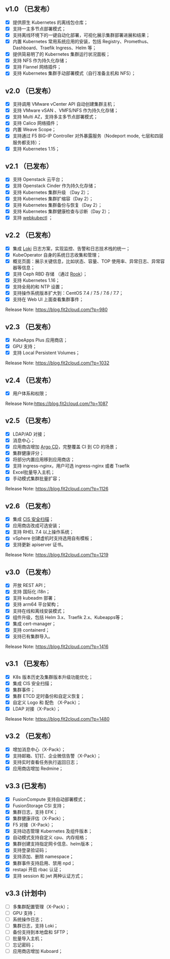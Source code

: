  ## v1.0 （已发布）

- [x] 提供原生 Kubernetes 的离线包仓库；
- [x] 支持一主多节点部署模式；
- [x] 支持离线环境下的一键自动化部署，可视化展示集群部署进展和结果；
- [x] 内置 Kubernetes 常用系统应用的安装，包括 Registry、Promethus、Dashboard、Traefik Ingress、Helm 等；
- [x] 提供简易明了的 Kubernetes 集群运行状况面板；
- [x] 支持 NFS 作为持久化存储；
- [x] 支持 Flannel 网络插件；
- [x] 支持 Kubernetes 集群手动部署模式（自行准备主机和 NFS）；

 ## v2.0 （已发布）

- [x] 支持调用 VMware vCenter API 自动创建集群主机；
- [x] 支持 VMware vSAN 、VMFS/NFS 作为持久化存储；
- [x] 支持 Multi AZ，支持多主多节点部署模式；
- [x] 支持 Calico 网络插件；
- [x] 内置 Weave Scope；
- [x] 支持通过 F5 BIG-IP Controller 对外暴露服务（Nodeport mode, 七层和四层服务都支持）；
- [x] 支持 Kubernetes 1.15；

 ## v2.1 （已发布）
 
- [x] 支持 Openstack 云平台；
- [x] 支持 Openstack Cinder 作为持久化存储；
- [x] 支持 Kubernetes 集群升级 （Day 2）；
- [x] 支持 Kubernetes 集群扩缩容（Day 2）；
- [x] 支持 Kubernetes 集群备份与恢复（Day 2）；
- [x] 支持 Kubernetes 集群健康检查与诊断（Day 2）；
- [x] 支持 [webkubectl](https://github.com/webkubectl/webkubectl) ；

 ## v2.2 （已发布）

- [x] 集成 [Loki](https://github.com/grafana/loki) 日志方案，实现监控、告警和日志技术栈的统一；
- [x] KubeOperator 自身的系统日志收集和管理；
- [x] 概览页面：展示关键信息，比如状态、容量、TOP 使用率、异常日志、异常容器等信息；
- [x] 支持 Ceph RBD 存储 （通过 [Rook](https://github.com/rook/rook)）；
- [x] 支持 Kubernetes 1.16；
- [x] 支持全局的和 NTP 设置；
- [x] 支持操作系统版本扩大到：CentOS 7.4 / 7.5 / 7.6 / 7.7；
- [x] 支持在 Web UI 上面查看集群事件；

Release Note: https://blog.fit2cloud.com/?p=980

 ## v2.3 （已发布）

- [x] KubeApps Plus 应用商店；
- [x] GPU 支持；
- [x] 支持 Local Persistent Volumes；

Release Note: https://blog.fit2cloud.com/?p=1032

 ##  v2.4 （已发布）
 
- [x] 用户体系和权限；

Release Note:https://blog.fit2cloud.com/?p=1087

 ##  v2.5 （已发布）
 
- [x] LDAP/AD 对接； 
- [x] 消息中心；
- [x] 应用商店增加 [Argo CD](https://github.com/argoproj/argo-cd)，完整覆盖 CI 到 CD 的场景；
- [x] 集群健康评分；
- [x] 将部分内置应用移到应用商店；
- [x] 支持 ingress-nginx，用户可选 ingress-nginx 或者 Traefik
- [x] Excel批量导入主机；
- [x] 手动模式集群批量扩容；

Release Note: https://blog.fit2cloud.com/?p=1126

 ##  v2.6 （已发布）

- [x] 集成 [CIS 安全扫描](https://github.com/aquasecurity/kube-bench)；
- [x] 应用商店改成可选安装；
- [x] 支持 RHEL 7.4 以上操作系统；
- [x] vSphere 创建虚机时支持选用自有模板；
- [x] 支持更新 apiserver 证书。

Release Note: https://blog.fit2cloud.com/?p=1219

 ##  v3.0 （已发布）
 
- [x] 开放 REST API；
- [x] 支持 国际化 i18n；
- [x] 支持 kubeadm 部署；
- [x] 支持 arm64 平台架构；
- [x] 支持在线和离线安装模式；
- [x] 组件升级，包括 Helm 3.x、Traefik 2.x、Kubeapps等；
- [x] 集成 cert-manager；
- [x] 支持 containerd；
- [x] 支持已有集群导入。

Release Note: https://blog.fit2cloud.com/?p=1416

 ##  v3.1 （已发布）
 
 - [x] K8s 版本历史及集群版本升级功能优化；
 - [x] 集成 CIS 安全扫描；
 - [x] 集群事件；
 - [x] 集群 ETCD 定时备份和自定义恢复；
 - [x] 自定义 Logo 和 配色 （X-Pack）；
 - [x] LDAP 对接（X-Pack）；
 
 Release Note: https://blog.fit2cloud.com/?p=1480
 
 ##  v3.2 （已发布）
 
 - [x] 增加消息中心（X-Pack）；
 - [x] 支持邮箱、钉钉、企业微信告警（X-Pack）；
 - [x] 支持实时查看任务执行返回日志；
 - [x] 应用商店增加 Redmine；
 
 ## v3.3 (已发布)

 - [x] FusionCompute 支持自动部署模式；
 - [x] FusionStorage CSI 支持；
 - [x] 集群日志，支持 EFK；
 - [x] 集群健康评估（X-Pack）；
 - [x] F5 对接（X-Pack）；
 - [x] 支持动态管理 Kubernetes 及组件版本；
 - [x] 自动模式支持自定义 cpu、内存规格；
 - [x] 集群创建支持指定网卡信息、helm版本；
 - [x] 支持登录验证码；
 - [x] 支持添加、删除 namespace；
 - [x] 集群事件支持启用、禁用 npd；
 - [x] restapi 开启 rbac 认证；
 - [x] 支持 session 和 jwt 两种认证方式；

 ## v3.3 (计划中)
 
 - [ ] 多集群配置管理（X-Pack）；
 - [ ] GPU 支持；
 - [ ] 系统操作日志；
 - [ ] 集群日志，支持 Loki；
 - [ ] 备份支持到本地盘和 SFTP；
 - [ ] 批量导入主机；
 - [ ] 忘记密码；
 - [ ] 应用商店增加 Kuboard；
